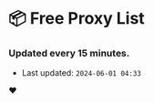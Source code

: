 # :package: Free Proxy List
### Updated every 15 minutes.

- Last updated: `2024-06-01 04:33`

:heart:

